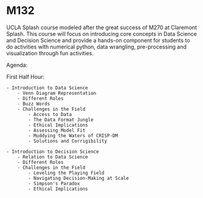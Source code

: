 # M132

UCLA Splash course modeled after the great success of M270 at Claremont Splash. This course will focus on introducing core concepts in Data Science and Decision Science and provide a hands-on component for students to do activities with numerical python, data wrangling, pre-processing and visualization through fun activities.

Agenda:

First Half Hour:

	- Introduction to Data Science 
		- Venn Diagram Representation
		- Different Roles 
		- Buzz Words
		- Challenges in the Field 
			- Access to Data 
			- The Data Format Jungle 
			- Ethical Implications 
			- Assessing Model Fit 
			- Muddying the Waters of CRISP-DM 
			- Solutions and Corrigibility 

	- Introduction to Decision Science 
		- Relation to Data Science 
		- Different Roles 
		- Challenges in the Field 
			- Leveling the Playing Field 
			- Navigating Decision-Making at Scale 
			- Simpson's Paradox 
			- Ethical Implications 
		 